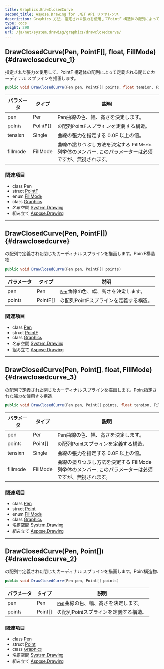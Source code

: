 ```yaml
---
title: Graphics.DrawClosedCurve
second_title: Aspose.Drawing for .NET API リファレンス
description: Graphics 方法. 指定された張力を使用してPointF 構造体の配列によって定義される閉じたカーディナル スプラインを描画します
type: docs
weight: 290
url: /ja/net/system.drawing/graphics/drawclosedcurve/
---
```

## DrawClosedCurve(Pen, PointF[], float, FillMode) {#drawclosedcurve_1}

指定された張力を使用して、PointF 構造体の配列によって定義される閉じたカーディナル スプラインを描画します。

```csharp
public void DrawClosedCurve(Pen pen, PointF[] points, float tension, FillMode fillmode)
```

| パラメータ | タイプ | 説明 |
| --- | --- | --- |
| pen | Pen | Pen曲線の色、幅、高さを決定します。 |
| points | PointF[] | の配列PointFスプラインを定義する構造。 |
| tension | Single | 曲線の張力を指定する 0.0F 以上の値。 |
| fillmode | FillMode | 曲線の塗りつぶし方法を決定する FillMode 列挙体のメンバー. このパラメーターは必須ですが、無視されます。 |

### 関連項目

* class [Pen](../../pen/)
* struct [PointF](../../pointf/)
* enum [FillMode](../../../system.drawing.drawing2d/fillmode/)
* class [Graphics](../)
* 名前空間 [System.Drawing](../../graphics/)
* 組み立て [Aspose.Drawing](../../../)

---

## DrawClosedCurve(Pen, PointF[]) {#drawclosedcurve}

の配列で定義された閉じたカーディナル スプラインを描画します。PointF構造物.

```csharp
public void DrawClosedCurve(Pen pen, PointF[] points)
```

| パラメータ | タイプ | 説明 |
| --- | --- | --- |
| pen | Pen | [`Pen`](../../pen/)曲線の色、幅、高さを決定します。 |
| points | PointF[] | の配列PointFスプラインを定義する構造。 |

### 関連項目

* class [Pen](../../pen/)
* struct [PointF](../../pointf/)
* class [Graphics](../)
* 名前空間 [System.Drawing](../../graphics/)
* 組み立て [Aspose.Drawing](../../../)

---

## DrawClosedCurve(Pen, Point[], float, FillMode) {#drawclosedcurve_3}

の配列で定義された閉じたカーディナル スプラインを描画します。Point指定された張力を使用する構造.

```csharp
public void DrawClosedCurve(Pen pen, Point[] points, float tension, FillMode fillmode)
```

| パラメータ | タイプ | 説明 |
| --- | --- | --- |
| pen | Pen | Pen曲線の色、幅、高さを決定します。 |
| points | Point[] | の配列Pointスプラインを定義する構造。 |
| tension | Single | 曲線の張力を指定する 0.0F 以上の値。 |
| fillmode | FillMode | 曲線の塗りつぶし方法を決定する FillMode 列挙体のメンバー. このパラメーターは必須ですが、無視されます。 |

### 関連項目

* class [Pen](../../pen/)
* struct [Point](../../point/)
* enum [FillMode](../../../system.drawing.drawing2d/fillmode/)
* class [Graphics](../)
* 名前空間 [System.Drawing](../../graphics/)
* 組み立て [Aspose.Drawing](../../../)

---

## DrawClosedCurve(Pen, Point[]) {#drawclosedcurve_2}

の配列で定義された閉じたカーディナル スプラインを描画します。Point構造物.

```csharp
public void DrawClosedCurve(Pen pen, Point[] points)
```

| パラメータ | タイプ | 説明 |
| --- | --- | --- |
| pen | Pen | [`Pen`](../../pen/)曲線の色、幅、高さを決定します。 |
| points | Point[] | の配列Pointスプラインを定義する構造。 |

### 関連項目

* class [Pen](../../pen/)
* struct [Point](../../point/)
* class [Graphics](../)
* 名前空間 [System.Drawing](../../graphics/)
* 組み立て [Aspose.Drawing](../../../)


